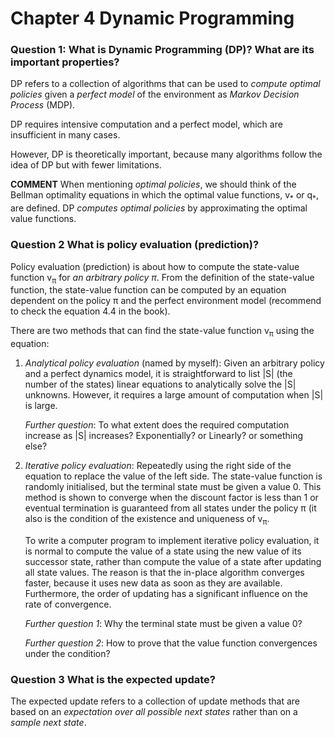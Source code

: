 # Chapter 4 Dynamic Programming #


### Question 1: What is Dynamic Programming (DP)? What are its important properties?

DP refers to a collection of algorithms that can be used to *compute optimal policies* given a *perfect model* of the environment as *Markov Decision Process* (MDP).

DP requires intensive computation and a perfect model, which are insufficient in many cases.

However, DP is theoretically important, because many algorithms follow the idea of DP but with fewer limitations. 

**COMMENT**
When mentioning *optimal policies*, we should think of the Bellman optimality equations in which the optimal value functions, v<sub>\*</sub> or q<sub>\*</sub>, are defined. 
DP *computes optimal policies* by approximating the optimal value functions.


### Question 2 What is policy evaluation (prediction)?

Policy evaluation (prediction) is about how to compute the state-value function v<sub>π</sub> for *an arbitrary policy π*. From the definition of the state-value function, 
the state-value function can be computed by an equation dependent on the policy π and the perfect environment model (recommend to check the equation 4.4 in the book).

There are two methods that can find the state-value function v<sub>π</sub> using the equation: 

1. *Analytical policy evaluation* (named by myself): Given an arbitrary policy and a perfect dynamics model, 
    it is straightforward to list |S| (the number of the states) linear equations to analytically solve the |S| unknowns.
    However, it requires a large amount of computation when |S| is large.
    
    *Further question*: To what extent does the required computation increase as |S| increases? Exponentially? or Linearly? or something else?
   
2. *Iterative policy evaluation*: Repeatedly using the right side of the equation to replace the value of the left side. The state-value function is randomly initialised, 
    but the terminal state must be given a value 0. This method is shown to converge when the discount factor is less than 1 or eventual termination is guaranteed 
    from all states under the policy π (it also is the condition of the existence and uniqueness of v<sub>π</sub>.
    
    To write a computer program to implement iterative policy evaluation, it is normal to compute the value of a state using the new value of its successor state, 
    rather than compute the value of a state after updating all state values. The reason is that the in-place algorithm converges faster, 
    because it uses new data as soon as they are available. Furthermore, the order of updating has a significant influence on the rate of convergence. 
    
    *Further question 1*: Why the terminal state must be given a value 0? 
    
    *Further question 2*: How to prove that the value function convergences under the condition?


### Question 3 What is the expected update?

The expected update refers to a collection of update methods that are based on an *expectation over all possible next states* rather than on a *sample next state*.






